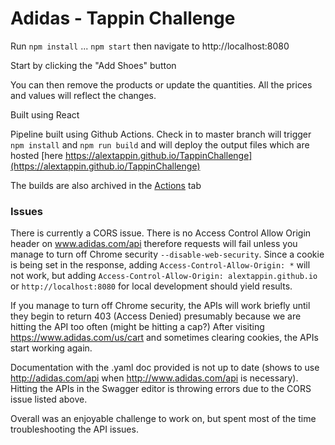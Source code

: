 # Adidas - Tappin Challenge

Run `npm install`
...
`npm start` then
navigate to http://localhost:8080

Start by clicking the "Add Shoes" button

You can then remove the products or update the quantities. All the prices and values will reflect the changes.

Built using React

Pipeline built using Github Actions. Check in to master branch will trigger `npm install` and `npm run build` and will deploy the output files which are hosted [here https://alextappin.github.io/TappinChallenge](https://alextappin.github.io/TappinChallenge)

The builds are also archived in the [Actions](https://github.com/alextappin/TappinChallenge/actions) tab

### Issues
There is currently a CORS issue. There is no Access Control Allow Origin header on www.adidas.com/api therefore requests will fail unless you manage to turn off Chrome security `--disable-web-security`. Since a cookie is being set in the response, adding `Access-Control-Allow-Origin: *` will not work, but adding `Access-Control-Allow-Origin: alextappin.github.io` or `http://localhost:8080` for local development should yield results.

If you manage to turn off Chrome security, the APIs will work briefly until they begin to return 403 (Access Denied) presumably because we are hitting the API too often (might be hitting a cap?) After visiting https://www.adidas.com/us/cart and sometimes clearing cookies, the APIs start working again.

Documentation with the .yaml doc provided is not up to date (shows to use http://adidas.com/api when http://www.adidas.com/api is necessary). Hitting the APIs in the Swagger editor is throwing errors due to the CORS issue listed above.

Overall was an enjoyable challenge to work on, but spent most of the time troubleshooting the API issues.
